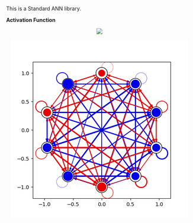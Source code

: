 This is a Standard ANN library.

**Activation Function**
<p align="center">
  <img src="https://render.githubusercontent.com/render/math?math=a^{t+1}_{i}=\sigma \sum w_{ij}">
</p>

<p align="center">
  <img src="standard_ANN.csv.png" />
</p>
